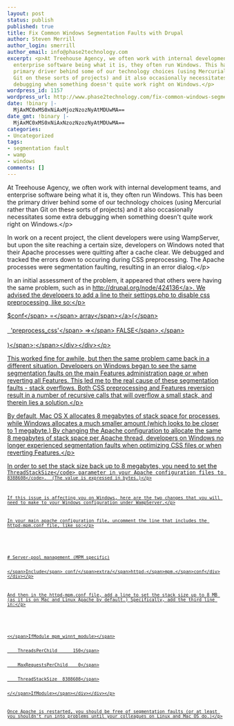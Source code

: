 ```yaml
---
layout: post
status: publish
published: true
title: Fix Common Windows Segmentation Faults with Drupal
author: Steven Merrill
author_login: smerrill
author_email: info@phase2technology.com
excerpt: <p>At Treehouse Agency, we often work with internal development teams, and
  enterprise software being what it is, they often run Windows. This has been the
  primary driver behind some of our technology choices (using Mercurial rather than
  Git on these sorts of projects) and it also occasionally necessitates some extra
  debugging when something doesn't quite work right on Windows.</p>
wordpress_id: 1157
wordpress_url: http://www.phase2technology.com/fix-common-windows-segmentation-faults-with-drupal/
date: !binary |-
  MjAxMC0xMS0xNiAxMjozNzozNyAtMDUwMA==
date_gmt: !binary |-
  MjAxMC0xMS0xNiAxNzozNzozNyAtMDUwMA==
categories:
- Uncategorized
tags:
- segmentation fault
- wamp
- windows
comments: []
---
```

<p>At Treehouse Agency, we often work with internal development teams, and enterprise software being what it is, they often run Windows. This has been the primary driver behind some of our technology choices (using Mercurial rather than Git on these sorts of projects) and it also occasionally necessitates some extra debugging when something doesn't quite work right on Windows.<&#47;p></p>
<p>In work on a recent project, the client developers were using WampServer, but upon the site reaching a certain size, developers on Windows noted that their Apache processes were quitting after a cache clear. We debugged and tracked the errors down to occuring during CSS preprocessing.  The Apache processes were segmentation faulting, resulting in an error dialog.<&#47;p></p>
<p>In an initial assessment of the problem, it appeared that others were having the same problem, such as in <a href="http:&#47;&#47;drupal.org&#47;node&#47;424136" title="http:&#47;&#47;drupal.org&#47;node&#47;424136">http:&#47;&#47;drupal.org&#47;node&#47;424136<&#47;a>. We advised the developers to add a line to their settings.php to disable css preprocessing, like so:<&#47;p></p>
<p>
<div class="geshifilter">
<div class="php geshifilter-php"><span class="re0">$conf<&#47;span> <span class="sy0">=<&#47;span> <a href="http:&#47;&#47;www.php.net&#47;array"><span class="kw3">array<&#47;span><&#47;a><span class="br0">&#40;<&#47;span><br &#47;><br />
&nbsp; <span class="st_h">'preprocess_css'<&#47;span> <span class="sy0">=><&#47;span> <span class="kw4">FALSE<&#47;span><span class="sy0">,<&#47;span><br &#47;><br />
<span class="br0">&#41;<&#47;span><span class="sy0">;<&#47;span><&#47;div><&#47;div><&#47;p></p>
<p>This worked fine for awhile, but then the same problem came back in a different situation. Developers on Windows began to see the same segmentation faults on the main Features administration page or when reverting all Features. This led me to the real cause of these segmentation faults - stack overflows.  Both CSS preprocessing and Features reversion result in a number of recursive calls that will overflow a small stack, and therein lies a solution.<&#47;p></p>
<p>By default, Mac OS X allocates 8 megabytes of stack space for processes, while Windows allocates a much smaller amount (which looks to be closer to 1 megabyte.)  By changing the Apache configuration to allocate the same 8 megabytes of stack space per Apache thread, developers on Windows no longer experienced segmentation faults when optimizing CSS files or when reverting Features.<&#47;p></p>
<p>In order to set the stack size back up to 8 megabytes, you need to set the <code>ThreadStackSize<&#47;code> parameter in your Apache configuration files to <code>8388608<&#47;code>.  (The value is expressed in bytes.)<&#47;p></p>
<p>If this issue is affecting you on Windows, here are the two changes that you will need to make to your Windows configuration under WampServer.<&#47;p></p>
<p>In your main apache configuration file, uncomment the line that includes the httpd-mpm.conf file, like so:<&#47;p></p>
<p>
<div class="geshifilter">
<div class="php geshifilter-php"><span class="co2"># Server-pool management (MPM specific)<br &#47;><br />
<&#47;span><span class="kw1">Include<&#47;span> conf<span class="sy0">&#47;<&#47;span>extra<span class="sy0">&#47;<&#47;span>httpd<span class="sy0">-<&#47;span>mpm<span class="sy0">.<&#47;span>conf<&#47;div><&#47;div><&#47;p></p>
<p>And then in the httpd-mpm.conf file, add a line to set the stack size up to 8 MB (as it is on Mac and Linux Apache by default.) Specifically, add the third line in:<&#47;p></p>
<p>
<div class="geshifilter">
<div class="php geshifilter-php"><span class="sy0"><<&#47;span>IfModule mpm_winnt_module<span class="sy0">><&#47;span><br &#47;><br />
&nbsp; &nbsp; ThreadsPerChild &nbsp; &nbsp; &nbsp;<span class="nu0">150<&#47;span><br &#47;><br />
&nbsp; &nbsp; MaxRequestsPerChild &nbsp; &nbsp;<span class="nu0">0<&#47;span><br &#47;><br />
&nbsp; &nbsp; ThreadStackSize &nbsp;<span class="nu0">8388608<&#47;span><br &#47;><br />
<span class="sy0"><&#47;<&#47;span>IfModule<span class="sy0">><&#47;span><&#47;div><&#47;div><&#47;p></p>
<p>Once Apache is restarted, you should be free of segmentation faults (or at least you shouldn't run into problems until your colleagues on Linux and Mac OS do.)<&#47;p></p>
